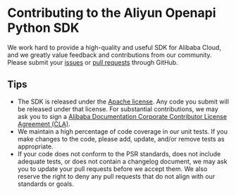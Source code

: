 # Contributing to the Aliyun Openapi Python SDK

 We work hard to provide a high-quality and useful SDK for Alibaba Cloud, and
we greatly value feedback and contributions from our community. Please submit
your [issues][issues] or [pull requests][pull-requests] through GitHub.

 ## Tips

 - The SDK is released under the [Apache license][license]. Any code you submit
   will be released under that license. For substantial contributions, we may
   ask you to sign a [Alibaba Documentation Corporate Contributor License 
   Agreement (CLA)][cla].
- We maintain a high percentage of code coverage in our unit tests. If you make
   changes to the code, please add, update, and/or remove tests as appropriate.
- If your code does not conform to the PSR standards, does not include adequate
   tests, or does not contain a changelog document, we may ask you to update
   your pull requests before we accept them. We also reserve the right to deny
   any pull requests that do not align with our standards or goals.


[issues]: https://github.com/aliyun/aliyun-openapi-python-sdk/issues
[pull-requests]: https://github.com/aliyun/aliyun-openapi-python-sdk/pulls
[license]: http://www.apache.org/licenses/LICENSE-2.0
[cla]: https://alibaba-cla-2018.oss-cn-beijing.aliyuncs.com/Alibaba_Documentation_Open_Source_Corporate_CLA.pdf